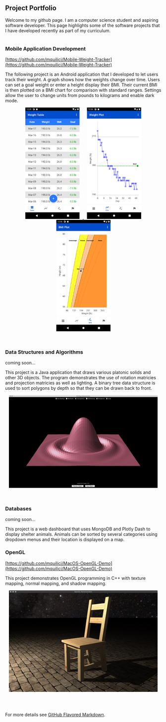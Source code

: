 ## Project Portfolio
 
Welcome to my github page. I am a computer science student and aspiring software developer. This page highlights some of the software projects that I have developed recently as part of my curriculum.<br/><br/>

### Mobile Application Development
[https://github.com/mquilici/Mobile-Weight-Tracker](https://github.com/mquilici/Mobile-Weight-Tracker)

The following project is an Android application that I developed to let users track their weight. A graph shows how the weights change over time. Users can set a goal weight or enter a height display their BMI. Their current BMI is then plotted on a BMI chart for comparison with standard ranges. Settings allow the user to change units from pounds to kilograms and enable dark mode.

<p align="center"><a href="https://github.com/mquilici/Mobile-Weight-Tracker">
     <img src="/images/Weight_Tracker_Table.jpeg" alt="alt text" width="175px" hspace="10">
     <img src="/images/Weight_Tracker_Plot.jpeg" alt="alt text" width="175px" hspace="10">
     <img src="/images/Weight_Tracker_BMI.jpeg" alt="alt text" width="175px" hspace="10">
</a></p>
<br/>

### Data Structures and Algorithms
<p> coming soon... </p>
This project is a Java application that draws various platonic solids and other 3D objects. The program demonstrates the use of rotation matricies and projection matricies as well as lighting. A binary tree data structure is used to sort polygons by depth so that they can be drawn back to front.

<p align="center">
     <img src="/images/Shapes_Sync.jpg" alt="alt text" width="480px" hspace="10">
</p>
<br/>

### Databases
<p> coming soon... </p>
This project is a web dashboard that uses MongoDB and Plotly Dash to display shelter animals. Animals can be sorted by several categories using dropdown menus and their location is displayed on a map.

<br/>

### OpenGL
[https://github.com/mquilici/MacOS-OpenGL-Demo](https://github.com/mquilici/MacOS-OpenGL-Demo)

This project demonstrates OpenGL programming in C++ with texture mapping, normal mapping, and shadow mapping.

<p align="center">
     <img src="/images/OpenGL.jpg" alt="alt text" width="480px" hspace="10">
</p>

<br/>

<br/>

For more details see [GitHub Flavored Markdown](https://guides.github.com/features/mastering-markdown/).
